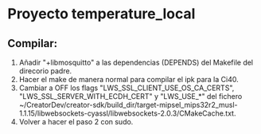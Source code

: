 # Proyecto temperature_local

## Compilar:

1. Añadir "+libmosquitto" a las dependencias (DEPENDS) del Makefile del direcorio padre.
2. Hacer el make de manera normal para compilar el ipk para la Ci40.
3. Cambiar a OFF los flags "LWS_SSL_CLIENT_USE_OS_CA_CERTS", "LWS_SSL_SERVER_WITH_ECDH_CERT" y "LWS_USE_*" del fichero ~/CreatorDev/creator-sdk/build_dir/target-mipsel_mips32r2_musl-1.1.15/libwebsockets-cyassl/libwebsockets-2.0.3/CMakeCache.txt.
4. Volver a hacer el paso 2 con sudo.